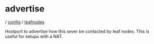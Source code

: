 # advertise

/ [config](/reference/server-config/index.md) / [leafnodes](/reference/server-config/config/leafnodes/index.md) 

Hostport to advertise how this sever be contacted
by leaf nodes. This is useful for setups with a NAT.

